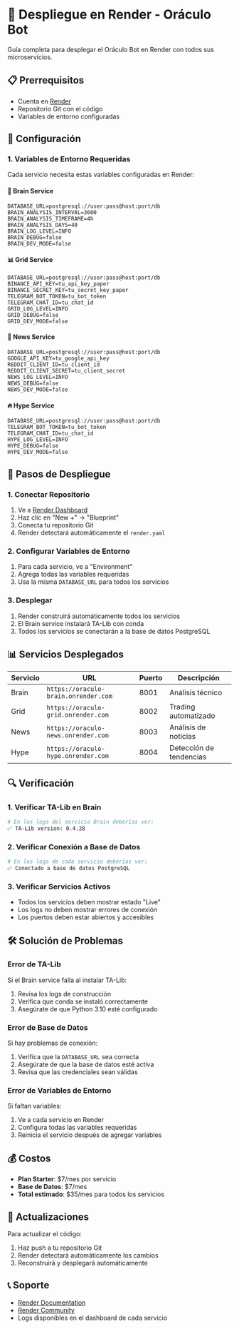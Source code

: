 # 🚀 Despliegue en Render - Oráculo Bot

Guía completa para desplegar el Oráculo Bot en Render con todos sus microservicios.

## 📋 Prerrequisitos

- Cuenta en [Render](https://render.com)
- Repositorio Git con el código
- Variables de entorno configuradas

## 🔧 Configuración

### 1. Variables de Entorno Requeridas

Cada servicio necesita estas variables configuradas en Render:

#### 🧠 Brain Service
```env
DATABASE_URL=postgresql://user:pass@host:port/db
BRAIN_ANALYSIS_INTERVAL=3600
BRAIN_ANALYSIS_TIMEFRAME=4h
BRAIN_ANALYSIS_DAYS=40
BRAIN_LOG_LEVEL=INFO
BRAIN_DEBUG=false
BRAIN_DEV_MODE=false
```

#### 📊 Grid Service
```env
DATABASE_URL=postgresql://user:pass@host:port/db
BINANCE_API_KEY=tu_api_key_paper
BINANCE_SECRET_KEY=tu_secret_key_paper
TELEGRAM_BOT_TOKEN=tu_bot_token
TELEGRAM_CHAT_ID=tu_chat_id
GRID_LOG_LEVEL=INFO
GRID_DEBUG=false
GRID_DEV_MODE=false
```

#### 📰 News Service
```env
DATABASE_URL=postgresql://user:pass@host:port/db
GOOGLE_API_KEY=tu_google_api_key
REDDIT_CLIENT_ID=tu_client_id
REDDIT_CLIENT_SECRET=tu_client_secret
NEWS_LOG_LEVEL=INFO
NEWS_DEBUG=false
NEWS_DEV_MODE=false
```

#### 🔥 Hype Service
```env
DATABASE_URL=postgresql://user:pass@host:port/db
TELEGRAM_BOT_TOKEN=tu_bot_token
TELEGRAM_CHAT_ID=tu_chat_id
HYPE_LOG_LEVEL=INFO
HYPE_DEBUG=false
HYPE_DEV_MODE=false
```

## 🚀 Pasos de Despliegue

### 1. Conectar Repositorio
1. Ve a [Render Dashboard](https://dashboard.render.com)
2. Haz clic en "New +" → "Blueprint"
3. Conecta tu repositorio Git
4. Render detectará automáticamente el `render.yaml`

### 2. Configurar Variables de Entorno
1. Para cada servicio, ve a "Environment"
2. Agrega todas las variables requeridas
3. Usa la misma `DATABASE_URL` para todos los servicios

### 3. Desplegar
1. Render construirá automáticamente todos los servicios
2. El Brain service instalará TA-Lib con conda
3. Todos los servicios se conectarán a la base de datos PostgreSQL

## 📊 Servicios Desplegados

| Servicio | URL | Puerto | Descripción |
|----------|-----|--------|-------------|
| Brain | `https://oraculo-brain.onrender.com` | 8001 | Análisis técnico |
| Grid | `https://oraculo-grid.onrender.com` | 8002 | Trading automatizado |
| News | `https://oraculo-news.onrender.com` | 8003 | Análisis de noticias |
| Hype | `https://oraculo-hype.onrender.com` | 8004 | Detección de tendencias |

## 🔍 Verificación

### 1. Verificar TA-Lib en Brain
```bash
# En los logs del servicio Brain deberías ver:
✅ TA-Lib version: 0.4.28
```

### 2. Verificar Conexión a Base de Datos
```bash
# En los logs de cada servicio deberías ver:
✅ Conectado a base de datos PostgreSQL
```

### 3. Verificar Servicios Activos
- Todos los servicios deben mostrar estado "Live"
- Los logs no deben mostrar errores de conexión
- Los puertos deben estar abiertos y accesibles

## 🛠️ Solución de Problemas

### Error de TA-Lib
Si el Brain service falla al instalar TA-Lib:
1. Revisa los logs de construcción
2. Verifica que conda se instaló correctamente
3. Asegúrate de que Python 3.10 esté configurado

### Error de Base de Datos
Si hay problemas de conexión:
1. Verifica que la `DATABASE_URL` sea correcta
2. Asegúrate de que la base de datos esté activa
3. Revisa que las credenciales sean válidas

### Error de Variables de Entorno
Si faltan variables:
1. Ve a cada servicio en Render
2. Configura todas las variables requeridas
3. Reinicia el servicio después de agregar variables

## 💰 Costos

- **Plan Starter**: $7/mes por servicio
- **Base de Datos**: $7/mes
- **Total estimado**: $35/mes para todos los servicios

## 🔄 Actualizaciones

Para actualizar el código:
1. Haz push a tu repositorio Git
2. Render detectará automáticamente los cambios
3. Reconstruirá y desplegará automáticamente

## 📞 Soporte

- [Render Documentation](https://render.com/docs)
- [Render Community](https://community.render.com)
- Logs disponibles en el dashboard de cada servicio 